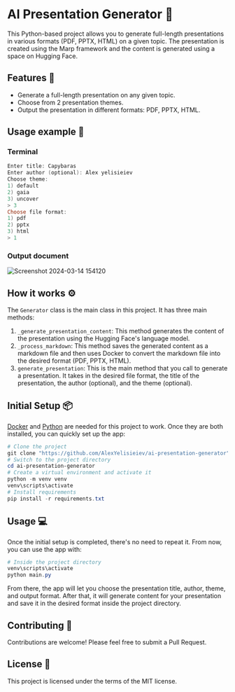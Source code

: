 # AI Presentation Generator 📃

This Python-based project allows you to generate full-length presentations in various formats (PDF, PPTX, HTML) on a given topic. The presentation is created using the Marp framework and the content is generated using a space on Hugging Face.

## Features 🌟

- Generate a full-length presentation on any given topic.
- Choose from 2 presentation themes.
- Output the presentation in different formats: PDF, PPTX, HTML.

## Usage example 🔮

### Terminal

```powershell
Enter title: Capybaras
Enter author (optional): Alex yelisieiev
Choose theme:
1) default
2) gaia
3) uncover
> 3
Choose file format:
1) pdf
2) pptx
3) html
> 1
```

### Output document

![Screenshot 2024-03-14 154120](https://github.com/AlexYelisieiev/ai-presentation-generator/assets/62658287/3a6ba3ff-5885-41cd-baba-8923e8f385f4)

## How it works ⚙️

The `Generator` class is the main class in this project. It has three main methods:

1. `_generate_presentation_content`: This method generates the content of the presentation using the Hugging Face's language model.
2. `_process_markdown`: This method saves the generated content as a markdown file and then uses Docker to convert the markdown file into the desired format (PDF, PPTX, HTML).
3. `generate_presentation`: This is the main method that you call to generate a presentation. It takes in the desired file format, the title of the presentation, the author (optional), and the theme (optional).

## Initial Setup 📦

[Docker](https://www.docker.com/products/docker-desktop/) and [Python](https://www.python.org/) are needed for this project to work. Once they are both installed, you can quickly set up the app:

```powershell
# Clone the project
git clone "https://github.com/AlexYelisieiev/ai-presentation-generator"
# Switch to the project directory
cd ai-presentation-generator
# Create a virtual environment and activate it
python -m venv venv
venv\scripts\activate
# Install requirements
pip install -r requirements.txt
```

## Usage 💻

Once the initial setup is completed, there's no need to repeat it.
From now, you can use the app with:

```powershell
# Inside the project directory
venv\scripts\activate
python main.py
```

From there, the app will let you choose the presentation title, author, theme, and output format. After that, it will generate content for your presentation and save it in the desired format inside the project directory.

## Contributing 🤝

Contributions are welcome! Please feel free to submit a Pull Request.

## License 📄

This project is licensed under the terms of the MIT license.
